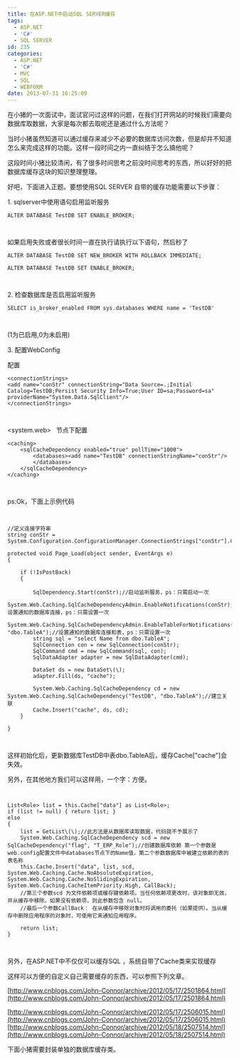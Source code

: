 ```yaml
---
title: 在ASP.NET中启动SQL SERVER缓存
tags:
  - ASP.NET
  - 'C#'
  - SQL SERVER
id: 235
categories:
  - ASP.NET
  - 'C#'
  - MVC
  - SQL
  - WEBFORM
date: 2013-07-31 16:25:09
---
```




在小猪的一次面试中，面试官问过这样的问题，在我们打开网站的时候我们需要向数据库取数据，大家是每次都去取呢还是通过什么方法呢？

当时小猪虽然知道可以通过缓存来减少不必要的数据库访问次数，但是却并不知道怎么来完成这样的功能。这样一段时间之内一直纠结于怎么搞他呢？

这段时间小猪比较清闲，有了很多时间思考之前没时间思考的东西，所以好好的把数据库缓存这块的知识整理整理。

好吧，下面进入正题。要想使用SQL SERVER 自带的缓存功能需要以下步骤：

1\. sqlserver中使用语句启用监听服务
```
ALTER DATABASE TestDB SET ENABLE_BROKER;

 
```

如果启用失败或者很长时间一直在执行请执行以下语句，然后秒了
```
ALTER DATABASE TestDB SET NEW_BROKER WITH ROLLBACK IMMEDIATE;

ALTER DATABASE TestDB SET ENABLE_BROKER;

 
```

2\. 检查数据库是否启用监听服务
```
SELECT is_broker_enabled FROM sys.databases WHERE name = 'TestDB'

 
```

(1为已启用,0为未启用)

3\. 配置WebConfig

配置<connectionStrings>
```
<connectionStrings>
<add name="conStr" connectionString="Data Source=.;Initial Catalog=TestDB;Persist Security Info=True;User ID=sa;Password=sa" providerName="System.Data.SqlClient"/>
</connectionStrings>

 
```

<system.web> &nbsp; 节点下配置
```
<caching>
    <sqlCacheDependency enabled="true" pollTime="1000">
        <databases><add name="TestDB" connectionStringName="conStr"/>
        </databases>
    </sqlCacheDependency>
</caching>

 
```

ps:Ok，下面上示例代码
```


//定义连接字符串
string conStr = System.Configuration.ConfigurationManager.ConnectionStrings["conStr"].ConnectionString;

protected void Page_Load(object sender, EventArgs e)
{

    if (!IsPostBack)
    {

        SqlDependency.Start(conStr);//启动监听服务，ps：只需启动一次
        System.Web.Caching.SqlCacheDependencyAdmin.EnableNotifications(conStr);//设置通知的数据库连接，ps：只需设置一次
        System.Web.Caching.SqlCacheDependencyAdmin.EnableTableForNotifications(constr, "dbo.TableA");//设置通知的数据库连接和表，ps：只需设置一次
        string sql = "select Name from dbo.TableA";
        SqlConnection con = new SqlConnection(conStr);
        SqlCommand cmd = new SqlCommand(sql, con);
        SqlDataAdapter adapter = new SqlDataAdapter(cmd);

        DataSet ds = new DataSet\(\);
        adapter.Fill(ds, "cache");

        System.Web.Caching.SqlCacheDependency cd = new System.Web.Caching.SqlCacheDependency("TestDB", "dbo.TableA");//建立关联
        Cache.Insert("cache", ds, cd);
    }

}

 
```

这样初始化后，更新数据库TestDB中表dbo.TableA后，缓存Cache[&quot;cache&quot;]会失效。

另外，在其他地方我们可以这样用，一个字：方便。
```


List<Role> list = this.Cache["data"] as List<Role>;
if (list != null) { return list; }
else
{
    list = GetList\(\);//此方法是从数据库读取数据，代码就不予展示了
    System.Web.Caching.SqlCacheDependency scd = new SqlCacheDependency("flag", "T_ERP_Role");//创建数据库依赖 第一个参数是web.config配置文件中databases节点下的Name值，第二个参数数据库中被建立依赖的表的表名称
    this.Cache.Insert("data", list, scd, System.Web.Caching.Cache.NoAbsoluteExpiration, System.Web.Caching.Cache.NoSlidingExpiration, System.Web.Caching.CacheItemPriority.High, CallBack);
    //第三个参数scd 为文件依赖项或缓存键依赖项。当任何依赖项更改时，该对象即无效，并从缓存中移除。如果没有依赖项，则此参数包含 null。
    //最后一个参数CallBack： 在从缓存中移除对象时将调用的委托（如果提供）。当从缓存中删除应用程序的对象时，可使用它来通知应用程序。

    return list;
}

 
```

另外，在ASP.NET中不仅仅可以缓存SQL ，系统自带了Cache类来实现缓存

这样可以方便的自定义自己需要缓存的东西，可以参照下列文章。

[http://www.cnblogs.com/John-Connor/archive/2012/05/17/2501864.html](http://www.cnblogs.com/John-Connor/archive/2012/05/17/2501864.html)

[](http://www.cnblogs.com/John-Connor/archive/2012/05/18/2507514.html)[http://www.cnblogs.com/John-Connor/archive/2012/05/17/2506015.html](http://www.cnblogs.com/John-Connor/archive/2012/05/17/2506015.html)
[http://www.cnblogs.com/John-Connor/archive/2012/05/18/2507514.html](http://www.cnblogs.com/John-Connor/archive/2012/05/18/2507514.html) 

下面小猪需要封装单独的数据库缓存类。
[](http://www.cnblogs.com/John-Connor/archive/2012/05/18/2507514.html)[ ](http://www.cnblogs.com/John-Connor/archive/2012/05/18/2507514.html)